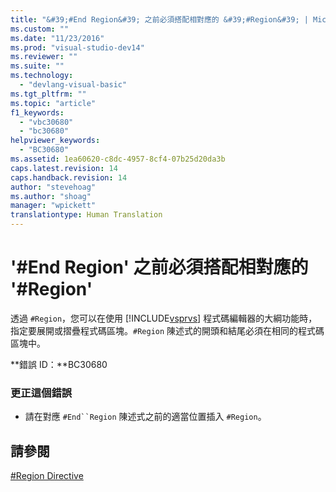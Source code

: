 ```yaml
---
title: "&#39;#End Region&#39; 之前必須搭配相對應的 &#39;#Region&#39; | Microsoft Docs"
ms.custom: ""
ms.date: "11/23/2016"
ms.prod: "visual-studio-dev14"
ms.reviewer: ""
ms.suite: ""
ms.technology: 
  - "devlang-visual-basic"
ms.tgt_pltfrm: ""
ms.topic: "article"
f1_keywords: 
  - "vbc30680"
  - "bc30680"
helpviewer_keywords: 
  - "BC30680"
ms.assetid: 1ea60620-c8dc-4957-8cf4-07b25d20da3b
caps.latest.revision: 14
caps.handback.revision: 14
author: "stevehoag"
ms.author: "shoag"
manager: "wpickett"
translationtype: Human Translation
---
```

# &#39;#End Region&#39; 之前必須搭配相對應的 &#39;#Region&#39;
透過 `#Region`，您可以在使用 [!INCLUDE[vsprvs](../../csharp/includes/vsprvs_md.md)] 程式碼編輯器的大綱功能時，指定要展開或摺疊程式碼區塊。`#Region` 陳述式的開頭和結尾必須在相同的程式碼區塊中。  
  
 **錯誤 ID：**BC30680  
  
### 更正這個錯誤  
  
-   請在對應 `#End``Region` 陳述式之前的適當位置插入 `#Region`。  
  
## 請參閱  
 [\#Region Directive](../../visual-basic/language-reference/directives/region-directive.md)